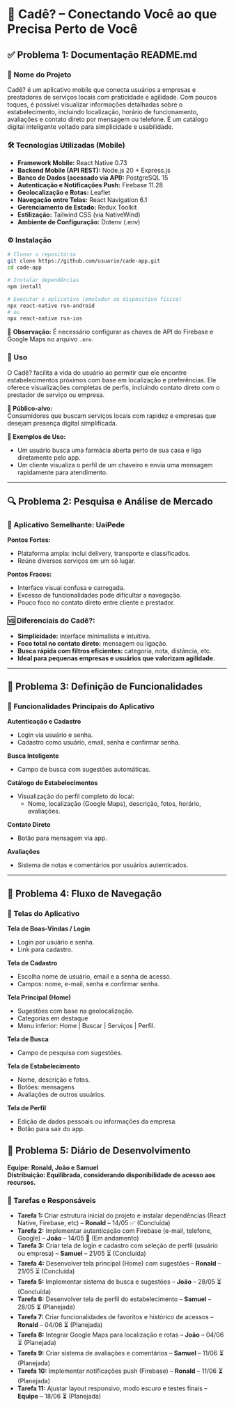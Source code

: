 # 📱 Cadê? – Conectando Você ao que Precisa Perto de Você

## ✅ Problema 1: Documentação README.md

### 🧾 Nome do Projeto
Cadê? é um aplicativo mobile que conecta usuários a empresas e prestadores de serviços locais com praticidade e agilidade. Com poucos toques, é possível visualizar informações detalhadas sobre o estabelecimento, incluindo localização, horário de funcionamento, avaliações e contato direto por mensagem ou telefone. É um catálogo digital inteligente voltado para simplicidade e usabilidade.

### 🛠️ Tecnologias Utilizadas (Mobile)
- **Framework Mobile:** React Native 0.73  
- **Backend Mobile (API REST):** Node.js 20 + Express.js  
- **Banco de Dados (acessado via API):** PostgreSQL 15  
- **Autenticação e Notificações Push:** Firebase 11.28  
- **Geolocalização e Rotas:** Leaflet  
- **Navegação entre Telas:** React Navigation 6.1  
- **Gerenciamento de Estado:** Redux Toolkit  
- **Estilização:** Tailwind CSS (via NativeWind)  
- **Ambiente de Configuração:** Dotenv (.env)

### ⚙️ Instalação
```bash
# Clonar o repositório
git clone https://github.com/usuario/cade-app.git
cd cade-app

# Instalar dependências
npm install

# Executar o aplicativo (emulador ou dispositivo físico)
npx react-native run-android
# ou
npx react-native run-ios
```

🔐 **Observação:** É necessário configurar as chaves de API do Firebase e Google Maps no arquivo `.env`.

### 📲 Uso
O Cadê? facilita a vida do usuário ao permitir que ele encontre estabelecimentos próximos com base em localização e preferências. Ele oferece visualizações completas de perfis, incluindo contato direto com o prestador de serviço ou empresa.

**👥 Público-alvo:**  
Consumidores que buscam serviços locais com rapidez e empresas que desejam presença digital simplificada.

**🧪 Exemplos de Uso:**
- Um usuário busca uma farmácia aberta perto de sua casa e liga diretamente pelo app.
- Um cliente visualiza o perfil de um chaveiro e envia uma mensagem rapidamente para atendimento.

---

## 🔍 Problema 2: Pesquisa e Análise de Mercado

### 📱 Aplicativo Semelhante: UaiPede

**Pontos Fortes:**
- Plataforma ampla: inclui delivery, transporte e classificados.
- Reúne diversos serviços em um só lugar.

**Pontos Fracos:**
- Interface visual confusa e carregada.
- Excesso de funcionalidades pode dificultar a navegação.
- Pouco foco no contato direto entre cliente e prestador.

### 🆚 Diferenciais do Cadê?:
- **Simplicidade:** interface minimalista e intuitiva.
- **Foco total no contato direto:** mensagem ou ligação.
- **Busca rápida com filtros eficientes:** categoria, nota, distância, etc.
- **Ideal para pequenas empresas e usuários que valorizam agilidade.**

---

## 🧩 Problema 3: Definição de Funcionalidades

### 🔑 Funcionalidades Principais do Aplicativo

**Autenticação e Cadastro**
- Login via usuário e senha.
- Cadastro como usuário, email, senha e confirmar senha.

**Busca Inteligente**
- Campo de busca com sugestões automáticas.

**Catálogo de Estabelecimentos**
- Visualização do perfil completo do local:
  - Nome, localização (Google Maps), descrição, fotos, horário, avaliações.

**Contato Direto**
- Botão para mensagem via app.

**Avaliações**
- Sistema de notas e comentários por usuários autenticados.

---

## 🔄 Problema 4: Fluxo de Navegação

### 📲 Telas do Aplicativo

**Tela de Boas-Vindas / Login**
- Login por usuário e senha.
- Link para cadastro.

**Tela de Cadastro**
- Escolha nome de usuário, email e a senha de acesso.
- Campos: nome, e-mail, senha e confirmar senha.

**Tela Principal (Home)**
- Sugestões com base na geolocalização.
- Categorias em destaque 
- Menu inferior: Home | Buscar | Serviços | Perfil.

**Tela de Busca**
- Campo de pesquisa com sugestões.

**Tela de Estabelecimento**
- Nome, descrição e fotos.
- Botões: mensagens
- Avaliações de outros usuários.

**Tela de Perfil**
- Edição de dados pessoais ou informações da empresa.
- Botão para sair do app.

## 🔧 Problema 5: Diário de Desenvolvimento

**Equipe: Ronald, João e Samuel**  
**Distribuição: Equilibrada, considerando disponibilidade de acesso aos recursos.**

### 📅 Tarefas e Responsáveis

- **Tarefa 1:** Criar estrutura inicial do projeto e instalar dependências (React Native, Firebase, etc) – **Ronald** – 14/05 ✅ (Concluída)
- **Tarefa 2:** Implementar autenticação com Firebase (e-mail, telefone, Google) – **João** – 14/05 🔄 (Em andamento)
- **Tarefa 3:** Criar tela de login e cadastro com seleção de perfil (usuário ou empresa) – **Samuel** – 21/05 ⏳ (Concluída)
- **Tarefa 4:** Desenvolver tela principal (Home) com sugestões – **Ronald** – 21/05 ⏳ (Concluída)
- **Tarefa 5:** Implementar sistema de busca e sugestões – **João** – 28/05 ⏳ (Concluída)
- **Tarefa 6:** Desenvolver tela de perfil do estabelecimento – **Samuel** – 28/05 ⏳ (Planejada)
- **Tarefa 7:** Criar funcionalidades de favoritos e histórico de acessos – **Ronald** – 04/06 ⏳ (Planejada)
- **Tarefa 8:** Integrar Google Maps para localização e rotas – **João** – 04/06 ⏳ (Planejada)
- **Tarefa 9:** Criar sistema de avaliações e comentários – **Samuel** – 11/06 ⏳ (Planejada)
- **Tarefa 10:** Implementar notificações push (Firebase) – **Ronald** – 11/06 ⏳ (Planejada)
- **Tarefa 11:** Ajustar layout responsivo, modo escuro e testes finais – **Equipe** – 18/06 ⏳ (Planejada)
